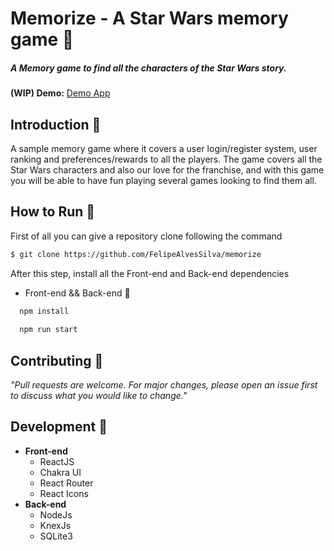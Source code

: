 # Memorize - A Star Wars memory game 🎨

##### A Memory game to find all the characters of the Star Wars story.

**(WIP) Demo:** [Demo App](https://star-wars-memorize.netlify.app/)

## Introduction 🧾

A sample memory game where it covers a user login/register system, user ranking and preferences/rewards to all the players. The game covers all the Star Wars characters and also our love for the franchise, and with this game you will be able to have fun playing several games looking to find them all.

## How to Run 🍬

First of all you can give a repository clone following the command
```bash
$ git clone https://github.com/FelipeAlvesSilva/memorize 
```

After this step, install all the Front-end and Back-end dependencies

- Front-end && Back-end 🐢
```bash
  npm install
  
  npm run start
```

## Contributing 👋
*"Pull requests are welcome. For major changes, please open an issue first to discuss what you would like to change."*

## Development 🎉
- **Front-end**
  - ReactJS
  - Chakra UI
  - React Router
  - React Icons
- **Back-end**
  - NodeJs
  - KnexJs
  - SQLite3
